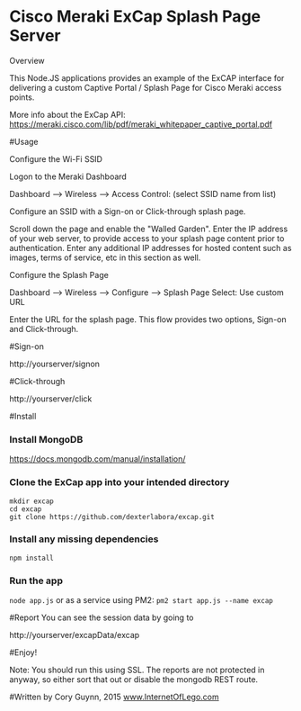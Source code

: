 # Cisco Meraki ExCap Splash Page Server

Overview

This Node.JS applications provides an example of the ExCAP interface for delivering a custom Captive Portal / Splash Page for Cisco Meraki access points.

More info about the ExCap API: https://meraki.cisco.com/lib/pdf/meraki_whitepaper_captive_portal.pdf

#Usage

Configure the Wi-Fi SSID

Logon to the Meraki Dashboard

Dashboard --> Wireless --> Access Control: (select SSID name from list)

Configure an SSID with a Sign-on or Click-through splash page.

Scroll down the page and enable the "Walled Garden". Enter the IP address of your web server, to provide access to your splash page content prior to authentication. Enter any additional IP addresses for hosted content such as images, terms of service, etc in this section as well.

Configure the Splash Page

Dashboard --> Wireless --> Configure --> Splash Page Select: Use custom URL

Enter the URL for the splash page. This flow provides two options, Sign-on and Click-through.

#Sign-on

http://yourserver/signon


#Click-through

http://yourserver/click


#Install

### Install MongoDB
https://docs.mongodb.com/manual/installation/

### Clone the ExCap app into your intended directory 
```
mkdir excap
cd excap
git clone https://github.com/dexterlabora/excap.git
```

### Install any missing dependencies
`npm install`

### Run the app
`node app.js`       or as a service using PM2:  `pm2 start app.js --name excap`
   

#Report
You can see the session data by going to

http://yourserver/excapData/excap

#Enjoy!

Note: You should run this using SSL. The reports are not protected in anyway, so either sort that out or disable the mongodb REST route.


#Written by
Cory Guynn, 2015
www.InternetOfLego.com



